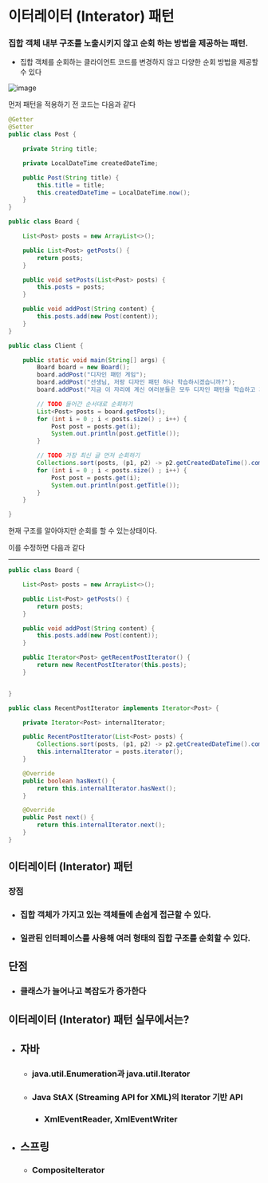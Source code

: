 # 이터레이터 (Interator) 패턴

### 집합 객체 내부 구조를 노출시키지 않고 순회 하는 방법을 제공하는 패턴. 

- 집합 객체를 순회하는 클라이언트 코드를 변경하지 않고 다양한 순회 방법을 제공할 수 있다

![image](https://user-images.githubusercontent.com/40031858/142590652-bc9b0e08-815a-4f23-9594-e0d25b6e27bf.png)

먼저 패턴을 적용하기 전 코드는 다음과 같다

```java
@Getter
@Setter
public class Post {

    private String title;

    private LocalDateTime createdDateTime;

    public Post(String title) {
        this.title = title;
        this.createdDateTime = LocalDateTime.now();
    }
}
```

```java
public class Board {

    List<Post> posts = new ArrayList<>();

    public List<Post> getPosts() {
        return posts;
    }

    public void setPosts(List<Post> posts) {
        this.posts = posts;
    }

    public void addPost(String content) {
        this.posts.add(new Post(content));
    }
}
```

```java
public class Client {

    public static void main(String[] args) {
        Board board = new Board();
        board.addPost("디자인 패턴 게임");
        board.addPost("선생님, 저랑 디자인 패턴 하나 학습하시겠습니까?");
        board.addPost("지금 이 자리에 계신 여러분들은 모두 디자인 패턴을 학습하고 계신 분들입니다.");

        // TODO 들어간 순서대로 순회하기
        List<Post> posts = board.getPosts();
        for (int i = 0 ; i < posts.size() ; i++) {
            Post post = posts.get(i);
            System.out.println(post.getTitle());
        }

        // TODO 가장 최신 글 먼저 순회하기
        Collections.sort(posts, (p1, p2) -> p2.getCreatedDateTime().compareTo(p1.getCreatedDateTime()));
        for (int i = 0 ; i < posts.size() ; i++) {
            Post post = posts.get(i);
            System.out.println(post.getTitle());
        }
    }

}
```

현재 구조를 알아야지만 순회를 할 수 있는상태이다. 

이를 수정하면 다음과 같다

---

```java
public class Board {

    List<Post> posts = new ArrayList<>();

    public List<Post> getPosts() {
        return posts;
    }

    public void addPost(String content) {
        this.posts.add(new Post(content));
    }

    public Iterator<Post> getRecentPostIterator() {
        return new RecentPostIterator(this.posts);
    }


}
```

```java
public class RecentPostIterator implements Iterator<Post> {

    private Iterator<Post> internalIterator;

    public RecentPostIterator(List<Post> posts) {
        Collections.sort(posts, (p1, p2) -> p2.getCreatedDateTime().compareTo(p1.getCreatedDateTime()));
        this.internalIterator = posts.iterator();
    }

    @Override
    public boolean hasNext() {
        return this.internalIterator.hasNext();
    }

    @Override
    public Post next() {
        return this.internalIterator.next();
    }
}
```

## 이터레이터 (Interator) 패턴

### 장점

- ### 집합 객체가 가지고 있는 객체들에 손쉽게 접근할 수 있다.

- ### 일관된 인터페이스를 사용해 여러 형태의 집합 구조를 순회할 수 있다.

## 단점

- ### 클래스가 늘어나고 복잡도가 증가한다

## 이터레이터 (Interator) 패턴 실무에서는?

- ## 자바

  - ### java.util.Enumeration과 java.util.Iterator

  - ### Java StAX (Streaming API for XML)의 Iterator 기반 API

    - ### XmlEventReader, XmlEventWriter

- ## 스프링

  - ### CompositeIterator

